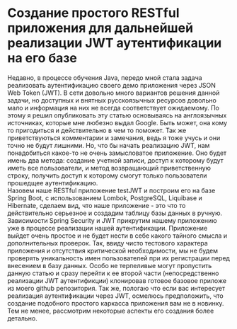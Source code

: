# Создание простого RESTful приложения для дальнейшей реализации  JWT аутентификации на его базе

Недавно, в процессе обучения Java, передо мной стала задача реализовать аутентификацию своего демо приложения через JSON Web Token (JWT). В сети довольно много вариантов решения данной задачи, но доступных и внятных русскоязычных ресурсов довольно мало и информация на них не всегда соответствует ожидаемому. 
	По этому я решил опубликовать эту статью основываясь на англоязычных источниках, которые мне любезно выдал Google. Быть может, она кому то пригодиться и действительно в чем то поможет. Так же приветствуються комментарии и замечания, ведь я тоже учусь и они точно не будут лишними.
	Но, что бы начать реализацию JWT, нам понадобиться какое-то не очень замысловатое приложение. Оно будет имень два метода: создание учетной записи, доступ к которому будут иметь все пользователи, и метод возвращающий приветственную строку, получить доступ к которому смогут только пользователи прошедщее аутентификацию. 	
	Назовем наше RESTful приложение testJWT и построим его на базе Spring Boot, с использованием Lombok, PostgreSQL, Liquibase и Hibernate, сделаем вид, что наше приложение - это что то действительно серьезное и создадим таблицу базы данных в ручную. Зависимости Spring Security и JWT прикрутим нашему приложению уже в процессе реализации нашей аутентификации.
	Приложение выйдет очень простое и не будет нести в себе какого тайного смысла и дополнительных проверок. Так, ввиду чисто тестового характера приложения и отсутствия критической необходимости, мы не будем проверять уникальность имен пользователей при их регистрации перед внесением в базу данных.
	Особо не терпеливые могут пропустить данную статью и сразу перейти к ее второй части (непосредственно реализации JWT аутентификции) клонировав готовое базовое приложе из моего github репозитория. Так же, пологаю что если вас интересует реализация аутентификации через JWT, осмелюсь предположить, что создание подобного простого каркасса приложения вам не в новинку. Тем не менее, рассмотрим некоторые аспекты его создания более детально.
